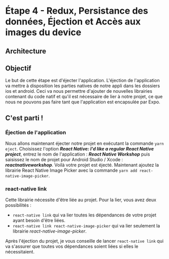 # Étape 4 - Redux, Persistance des données, Éjection et Accès aux images du device

## Architecture


## Objectif

Le but de cette étape est d'éjecter l'application.
L'éjection de l'application va mettre à disposition les parties natives de notre appli dans les dossiers ios et android. Ceci va nous permettre d'ajouter de nouvelles librairies contenant du code natif et qu'il est nécessaire de lier à notre projet, ce que nous ne pouvons pas faire tant que l'application est encapsulée par Expo.


## C'est parti !

### Éjection de l'application

Nous allons maintenant éjecter notre projet en exécutant la commande ```yarn eject```. Choisissez l'option **_React Native: I'd like a regular React Native project_**, entrez le nom de l'application : **_React Native Workshop_** puis saisissez le nom de projet pour Android Studio / Xcode : **_reactnativeworkshop_**.
Voilà votre projet est éjecté. Maintenant ajoutez la librairie React Native Image Picker avec la commande ```yarn add react-native-image-picker```.

### react-native link

Cette librairie nécessite d'être liée au projet. Pour la lier, vous avez deux possibilités : 

- ```react-native link``` qui va lier toutes les dépendances de votre projet ayant besoin d'être liées.
- ```react-native link react-native-image-picker``` qui va lier seulement la librairie *react-native-image-picker*.

Après l'éjection du projet, je vous conseille de lancer ```react-native link``` qui va s'assurer que toutes vos dépendances soient liées si elles le nécessitaient.